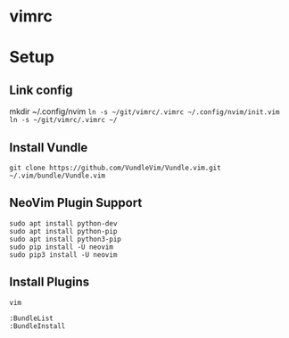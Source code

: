 # vimrc

# Setup

## Link config
 mkdir ~/.config/nvim
`ln -s ~/git/vimrc/.vimrc ~/.config/nvim/init.vim`    
`ln -s ~/git/vimrc/.vimrc ~/`    

## Install Vundle
`git clone https://github.com/VundleVim/Vundle.vim.git ~/.vim/bundle/Vundle.vim`

## NeoVim Plugin Support
`sudo apt install python-dev`   
`sudo apt install python-pip`   
`sudo apt install python3-pip`   
`sudo pip install -U neovim`    
`sudo pip3 install -U neovim`

## Install Plugins
`vim`

`:BundleList`    
`:BundleInstall`

